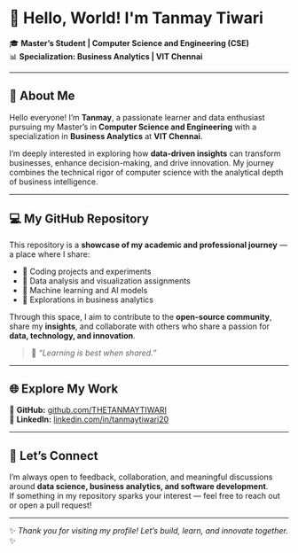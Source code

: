 # 👋 Hello, World! I'm Tanmay Tiwari  

🎓 **Master’s Student | Computer Science and Engineering (CSE)**  
📊 **Specialization: Business Analytics | VIT Chennai**  

---

## 🚀 About Me  

Hello everyone! I’m **Tanmay**, a passionate learner and data enthusiast pursuing my Master’s in **Computer Science and Engineering** with a specialization in **Business Analytics** at **VIT Chennai**.  

I’m deeply interested in exploring how **data-driven insights** can transform businesses, enhance decision-making, and drive innovation. My journey combines the technical rigor of computer science with the analytical depth of business intelligence.  

---

## 💻 My GitHub Repository  

This repository is a **showcase of my academic and professional journey** — a place where I share:  
- 🔹 Coding projects and experiments  
- 🔹 Data analysis and visualization assignments  
- 🔹 Machine learning and AI models  
- 🔹 Explorations in business analytics  

Through this space, I aim to contribute to the **open-source community**, share my **insights**, and collaborate with others who share a passion for **data, technology, and innovation**.  

> 💬 *“Learning is best when shared.”*  

---

## 🌐 Explore My Work  

🔗 **GitHub:** [github.com/THETANMAYTIWARI](https://github.com/THETANMAYTIWARI)  
🔗 **LinkedIn:** [linkedin.com/in/tanmaytiwari20](https://linkedin.com/in/tanmaytiwari20)  

---

## 🤝 Let’s Connect  

I’m always open to feedback, collaboration, and meaningful discussions around **data science, business analytics, and software development**.  
If something in my repository sparks your interest — feel free to reach out or open a pull request!  

---

✨ *Thank you for visiting my profile! Let’s build, learn, and innovate together.* ✨  

<!---
THETANMAYTIWARI/THETANMAYTIWARI is a ✨ special ✨ repository because its `README.md` (this file) appears on your GitHub profile.
You can click the Preview link to take a look at your changes.
--->

